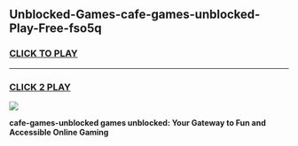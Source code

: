 
## Unblocked-Games-cafe-games-unblocked-Play-Free-fso5q
<h3>
<a href="https://premium76.site?title=cafe-games-unblocked&ref=22A">CLICK TO PLAY</a></h3>
<hr>

<h3>
<a href="https://premium76.site?title=cafe-games-unblocked&ref=22A">CLICK 2 PLAY</a>
  
</h3>

<a href="https://premium76.site?title=cafe-games-unblocked&ref=22A"><img src="https://clearcache.store/games.png"></a>


**cafe-games-unblocked games unblocked: Your Gateway to Fun and Accessible Online Gaming**
